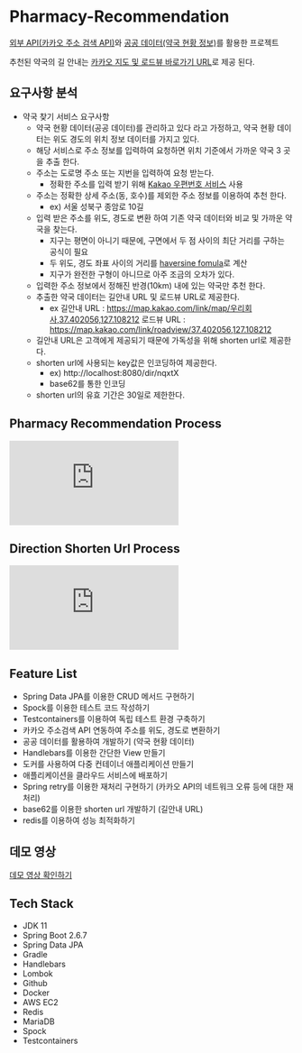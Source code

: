# Pharmacy-Recommendation

[외부 API(카카오 주소 검색 API)](https://developers.kakao.com/docs/latest/ko/local/dev-guide)와 [공공 데이터(약국 현황 정보)](https://www.data.go.kr/data/15065023/fileData.do)를 활용한 프로젝트

추천된 약국의 길 안내는 [카카오 지도 및 로드뷰 바로가기 URL](https://apis.map.kakao.com/web/guide/#routeurl)로 제공 된다.

## 요구사항 분석

- 약국 찾기 서비스 요구사항
  - 약국 현황 데이터(공공 데이터)를 관리하고 있다 라고 가정하고, 약국 현황 데이터는 위도 경도의 위치 정보 데이터를 가지고 있다.
  - 해당 서비스로 주소 정보를 입력하여 요청하면 위치 기준에서 가까운 약국 3 곳을 추출 한다.
  - 주소는 도로명 주소 또는 지번을 입력하여 요청 받는다.
    - 정확한 주소를 입력 받기 위해 [Kakao 우편번호 서비스](https://postcode.map.daum.net/guide) 사용
  - 주소는 정확한 상세 주소(동, 호수)를 제외한 주소 정보를 이용하여 추천 한다.
    - ex) 서울 성북구 종암로 10길
  - 입력 받은 주소를 위도, 경도로 변환 하여 기존 약국 데이터와 비교 및 가까운 약국을 찾는다.
    - 지구는 평면이 아니기 때문에, 구면에서 두 점 사이의 최단 거리를 구하는 공식이 필요
    - 두 위도, 경도 좌표 사이의 거리를 [haversine fomula](https://en.wikipedia.org/wiki/Haversine_formula)로 계산
    - 지구가 완전한 구형이 아니므로 아주 조금의 오차가 있다.
  - 입력한 주소 정보에서 정해진 반경(10km) 내에 있는 약국만 추천 한다.
  - 추출한 약국 데이터는 길안내 URL 및 로드뷰 URL로 제공한다.
    - ex
      길안내 URL : https://map.kakao.com/link/map/우리회사,37.402056,127.108212
      로드뷰 URL : https://map.kakao.com/link/roadview/37.402056,127.108212
  - 길안내 URL은 고객에게 제공되기 때문에 가독성을 위해 shorten url로 제공한다.
  - shorten url에 사용되는 key값은 인코딩하여 제공한다.
    - ex) http://localhost:8080/dir/nqxtX
    - base62를 통한 인코딩
  - shorten url의 유효 기간은 30일로 제한한다.

## Pharmacy Recommendation Process

![Pharmacy_Rocommendation_Process.pdf](https://github.com/hajungIm/project-map/files/12331459/Pharmacy_Rocommendation_Process.pdf)

## Direction Shorten Url Process

![Direction_Shorten_Url_Process.pdf](https://github.com/hajungIm/project-map/files/12331507/Direction_Shorten_Url_Process.pdf)

## Feature List

- Spring Data JPA를 이용한 CRUD 메서드 구현하기
- Spock를 이용한 테스트 코드 작성하기
- Testcontainers를 이용하여 독립 테스트 환경 구축하기
- 카카오 주소검색 API 연동하여 주소를 위도, 경도로 변환하기
- 공공 데이터를 활용하여 개발하기 (약국 현황 데이터)
- Handlebars를 이용한 간단한 View 만들기
- 도커를 사용하여 다중 컨테이너 애플리케이션 만들기
- 애플리케이션을 클라우드 서비스에 배포하기
- Spring retry를 이용한 재처리 구현하기 (카카오 API의 네트워크 오류 등에 대한 재처리)
- base62를 이용한 shorten url 개발하기 (길안내 URL)
- redis를 이용하여 성능 최적화하기

## 데모 영상

[데모 영상 확인하기](https://drive.google.com/file/d/1T5KfwOAKJBkEd-cByp5SYkK-nCnkMgYm/view?usp=sharing)


## Tech Stack
- JDK 11
- Spring Boot 2.6.7
- Spring Data JPA
- Gradle
- Handlebars
- Lombok
- Github
- Docker
- AWS EC2
- Redis
- MariaDB
- Spock
- Testcontainers

